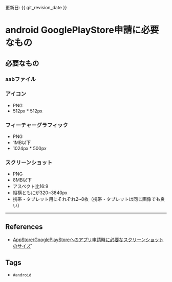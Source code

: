 更新日: {{ git_revision_date }}

# android GooglePlayStore申請に必要なもの
## 必要なもの
### aabファイル

### アイコン
- PNG
- 512px * 512px 

### フィーチャーグラフィック
- PNG
- 1MB以下
- 1024px * 500px

### スクリーンショット
- PNG
- 8MB以下
- アスペクト比16:9
- 縦横ともにが320~3840px
- 携帯・タブレット用にそれぞれ2~8枚（携帯・タブレットは同じ画像でも良い）

---
## References
- [AppStore/GooglePlayStoreへのアプリ申請時に必要なスクリーンショットのサイズ](https://zw-kakeru.com/technology/store-screenshots-size/`#:~:text=%E7%B8%A6%E3%83%BB%E6%A8%AA%E3%81%A8%E3%82%82%E3%81%AB320px%20~%203840px,%E3%81%AB%E3%81%99%E3%82%8B%E3%81%93%E3%81%A8%E3%81%AF%E3%81%A7%E3%81%8D%E3%81%AA%E3%81%84%E3%80%82)`

## Tags
- `#android` 